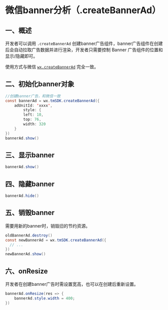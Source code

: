 # 微信banner分析（.createBannerAd）

## 一、概述

开发者可以调用 `.createBannerAd` 创建banner广告组件，banner广告组件在创建后会自动拉取广告数据并进行渲染，开发者只需要控制 Banner 广告组件的位置和显示/隐藏即可。

使用方式与微信 [`wx.createBannerAd`](https://developers.weixin.qq.com/minigame/dev/api/ad/wx.createBannerAd.html) 完全一致。

## **二、初始化banner对象**

```java
//创建banner广告，和微信一致
const bannerAd = wx.tmSDK.createBannerAd({
    adUnitId: 'xxxx',
        style: {
        left: 10,
        top: 76,
        width: 320
    }
})
bannerAd.show()
```

## **三、显示banner**

```java
bannerAd.show()
```

## **四、隐藏banner**

```java
bannerAd.hide()
```

## **五、销毁banner**

需要用新的banner时，销毁旧的节约资源。

```java
oldBannerAd.destroy()
const newBannerAd = wx.tmSDK.createBannerAd({
  // ...
})
newBannerAd.show()
```

## **六、onResize**

开发者在创建banner广告时需设置宽高，也可以在创建后重新设置。

```java
bannerAd.onResize(res => {
    bannerAd.style.width = 400;
})
```
